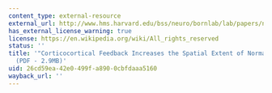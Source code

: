```yaml
---
content_type: external-resource
external_url: http://www.hms.harvard.edu/bss/neuro/bornlab/lab/papers/nassi-gomez-kreiman-born-feedback_normalization-frontsystneurosci2014.pdf
has_external_license_warning: true
license: https://en.wikipedia.org/wiki/All_rights_reserved
status: ''
title: '"Corticocortical Feedback Increases the Spatial Extent of Normalization."
  (PDF - 2.9MB)'
uid: 26cd59ea-42e0-499f-a890-0cbfdaaa5160
wayback_url: ''
---
```

